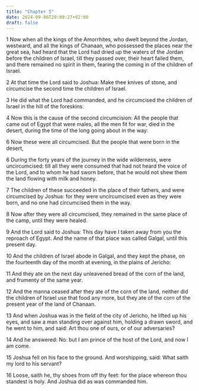 ```yaml
---
title: "Chapter 5"
date: 2024-09-06T20:00:27+02:00
draft: false
---
```



1 Now when all the kings of the Amorrhites, who dwelt beyond the Jordan, westward, and all the kings of Chanaan, who possessed the places near the great sea, had heard that the Lord had dried up the waters of the Jordan before the children of Israel, till they passed over, their heart failed them, and there remained no spirit in them, fearing the coming in of the children of Israel.

2 At that time the Lord said to Joshua: Make thee knives of stone, and circumcise the second time the children of Israel.

3 He did what the Lord had commanded, and he circumcised the children of Israel in the hill of the foreskins.

4 Now this is the cause of the second circumcision: All the people that came out of Egypt that were males, all the men fit for war, died in the desert, during the time of the long going about in the way:

6 Now these were all circumcised. But the people that were born in the desert,

6 During the forty years of the journey in the wide wilderness, were uncircumcised: till all they were consumed that had not heard the voice of the Lord, and to whom he had sworn before, that he would not shew them the land flowing with milk and honey.

7 The children of these succeeded in the place of their fathers, and were circumcised by Joshua: for they were uncircumcised even as they were born, and no one had circumcised them in the way.

8 Now after they were all circumcised, they remained in the same place of the camp, until they were healed.

9 And the Lord said to Joshua: This day have I taken away from you the reproach of Egypt. And the name of that place was called Galgal, until this present day.

10 And the children of Israel abode in Galgal, and they kept the phase, on the fourteenth day of the month at evening, in the plains of Jericho:

11 And they ate on the next day unleavened bread of the corn of the land, and frumenty of the same year.

12 And the manna ceased after they ate of the corn of the land, neither did the children of Israel use that food any more, but they ate of the corn of the present year of the land of Chanaan.

13 And when Joshua was in the field of the city of Jericho, he lifted up his eyes, and saw a man standing over against him, holding a drawn sword, and he went to him, and said: Art thou one of ours, or of our adversaries?

14 And he answered: No: but I am prince of the host of the Lord, and now I am come.

15 Joshua fell on his face to the ground. And worshipping, said: What saith my lord to his servant?

16 Loose, saith he, thy shoes from off thy feet: for the place whereon thou standest is holy. And Joshua did as was commanded him.


